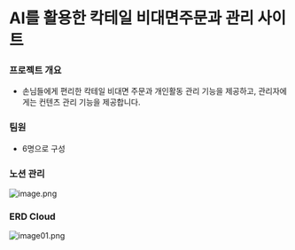 # AI를 활용한 칵테일 비대면주문과 관리 사이트

### 프로젝트 개요
- 손님들에게 편리한 칵테일 비대면 주문과 개인활동 관리 기능을 제공하고, 관리자에게는 컨텐츠 관리 기능을 제공합니다.

### 팀원
- 6명으로 구성

### 노션 관리
![image.png](https://prod-files-secure.s3.us-west-2.amazonaws.com/7a7af308-e170-4576-963e-45990af12d5f/3f45cd40-5db6-4aa6-943a-f0e51627ac3a/image.png)

### ERD Cloud
![image01.png](https://prod-files-secure.s3.us-west-2.amazonaws.com/7a7af308-e170-4576-963e-45990af12d5f/a89853b6-5ceb-4a14-9d48-978745371f7c/image01.png)
